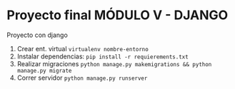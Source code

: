 # Proyecto final MÓDULO V - DJANGO
Proyecto con django 


1. Crear ent. virtual `virtualenv nombre-entorno`
2. Instalar dependencias: `pip install -r requierements.txt`
3. Realizar migraciones `python manage.py makemigrations && python manage.py migrate`
4. Correr servidor `python manage.py runserver`
